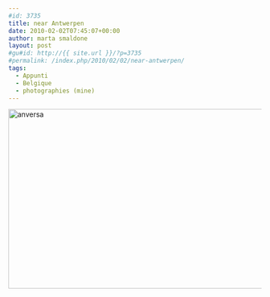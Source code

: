 ```yaml
---
#id: 3735
title: near Antwerpen
date: 2010-02-02T07:45:07+00:00
author: marta smaldone
layout: post
#gu#id: http://{{ site.url }}/?p=3735
#permalink: /index.php/2010/02/02/near-antwerpen/
tags:
  - Appunti
  - Belgique
  - photographies (mine)
---
```

<img class="aligncenter wp-image-3736" src="{{ site.url }}/images/uploads/2016/10/anversa.jpg" alt="anversa" width="550" height="357" srcset="{{ site.url }}/images/uploads/2016/10/anversa.jpg 694w, {{ site.url }}/images/uploads/2016/10/anversa-300x195.jpg 300w" sizes="(max-width: 550px) 100vw, 550px" />